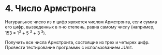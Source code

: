 <h1 class="title">4. Число Армстронга</h1>
<p>Натуральное число из n цифр является числом Армстронга, если сумма его цифр, вызведенных в n-ю степень, равна самому числу (например, 153 = 1<sup>3</sup> + 5 <sup>3</sup> + 3 <sup>3</sup>).</p>
<p>Получить все числа Армстронга, состоящие из трех и четырех цифр. Провести тестирование программы с использованием JUnit.</p>
   